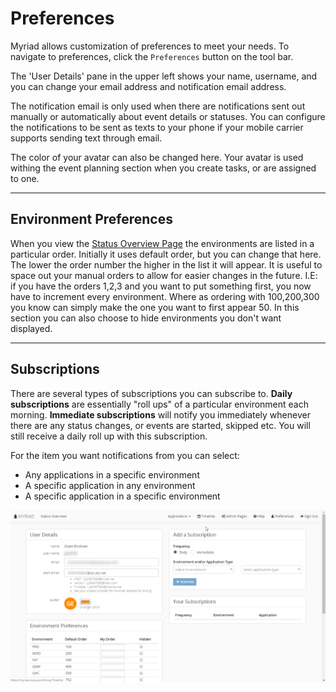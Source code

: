# Preferences
Myriad allows customization of preferences to meet your needs. To navigate to preferences, click the `Preferences` button on the tool bar. 

The 'User Details' pane in the upper left shows your name, username, and you can change your email address and notification email address. 

The notification email is only used when there are notifications sent out manually or automatically about event details or statuses. You can configure the notifications to be sent as texts to your phone if your mobile carrier supports sending text through email. 

The color of your avatar can also be changed here. Your avatar is used withing the event planning section when you create tasks, or are assigned to one. 

---
## Environment Preferences
When you view the [Status Overview Page](Status-Overview.md) the environments are listed in a particular order. Initially it uses default order, but you can change that here. The lower the order number the higher in the list it will appear. It is useful to space out your manual orders to allow for easier changes in the future. I.E: if you have the orders 1,2,3 and you want to put something first, you now have to increment every environment. Where as ordering with 100,200,300 you know can simply make the one you want to first appear 50. In this section you can also choose to hide environments you don't want displayed.  

---
## Subscriptions
There are several types of subscriptions you can subscribe to. **Daily subscriptions** are essentially "roll ups" of a particular environment each morning. 
**Immediate subscriptions** will notify you immediately whenever there are any status changes, or events are started, skipped etc. You will still receive a daily roll up with this subscription.

For the item you want notifications from you can select:
* Any applications in a specific environment
* A specific application in any environment
* A specific application in a specific environment 




<img src="Media/Preferences.png">
